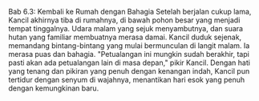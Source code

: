 Bab 6.3: Kembali ke Rumah dengan Bahagia
Setelah berjalan cukup lama, Kancil akhirnya tiba di rumahnya, di bawah pohon besar yang menjadi tempat tinggalnya. Udara malam yang sejuk menyambutnya, dan suara hutan yang familiar membuatnya merasa damai. Kancil duduk sejenak, memandang bintang-bintang yang mulai bermunculan di langit malam. Ia merasa puas dan bahagia. "Petualangan ini mungkin sudah berakhir, tapi pasti akan ada petualangan lain di masa depan," pikir Kancil. Dengan hati yang tenang dan pikiran yang penuh dengan kenangan indah, Kancil pun tertidur dengan senyum di wajahnya, menantikan hari esok yang penuh dengan kemungkinan baru.